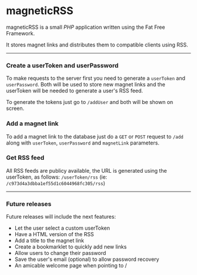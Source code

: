 magneticRSS
===========

magneticRSS is a small *PHP* application written using the Fat Free Framework. 

It stores magnet links and distributes them to compatible clients using RSS.

-----------------------

### Create a userToken and userPassword

To make requests to the server first you need to generate a `userToken` and `userPassword`. Both will be used to store new magnet links and the userToken will be needed to generate a user's RSS feed.

To generate the tokens just go to `/addUser` and both will be shown on screen.

### Add a magnet link

To add a magnet link to the database just do a `GET` or `POST` request to `/add` along with `userToken`, `userPassword` and `magnetLink` parameters.

### Get RSS feed

All RSS feeds are publicy available, the URL is generated using the userToken, as follows: `/userToken/rss` (ie: `/c973d4a3dbba1ef55d1c6044968fc305/rss`)

-----------------------

### Future releases

Future releases will include the next features:

* Let the user select a custom userToken
* Have a HTML version of the RSS
* Add a title to the magnet link
* Create a bookmarklet to quickly add new links
* Allow users to change their password
* Save the user's email (optional) to allow password recovery
* An amicable welcome page when pointing to /
